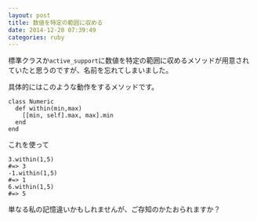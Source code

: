 ```yaml
---
layout: post
title: 数値を特定の範囲に収める
date: 2014-12-28 07:39:49
categories: ruby
---
```

<!-- {% raw %} -->
<p>標準クラスか<code>active_support</code>に数値を特定の範囲に収めるメソッドが用意されていたと思うのですが、名前を忘れてしまいました。</p>

<p>具体的にはこのような動作をするメソッドです。</p>

<pre><code>class Numeric
  def within(min,max)
    [[min, self].max, max].min
  end
end
</code></pre>

<p>これを使って</p>

<pre><code>3.within(1,5)
#=&gt; 3
-1.within(1,5)
#=&gt; 1
6.within(1,5)
#=&gt; 5
</code></pre>

<p>単なる私の記憶違いかもしれませんが、ご存知のかたおられますか？</p>
<!-- {% endraw %} -->
